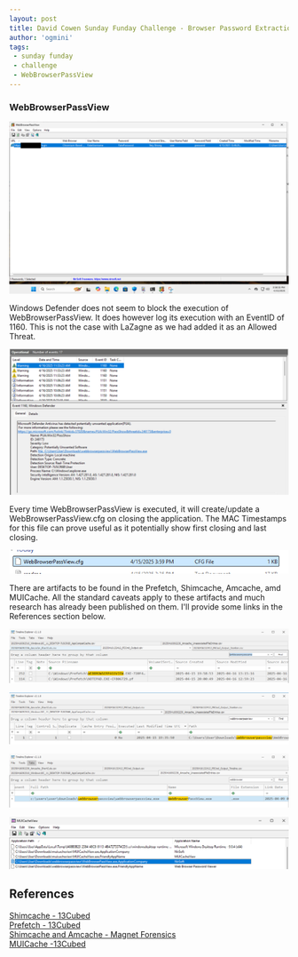 ```yaml
---
layout: post
title: David Cowen Sunday Funday Challenge - Browser Password Extraction Evidence (WebBrowserPassView)
author: 'ogmini'
tags:
 - sunday funday
 - challenge
 - WebBrowserPassView
---
```


### WebBrowserPassView

![WebBrowserPassView](/images/browserpass/WebBrowserPassView.png)

Windows Defender does not seem to block the execution of WebBrowserPassView. It does however log its execution with an EventID of 1160. This is not the case with LaZagne as we had added it as an Allowed Threat.  

![EventID 1160](/images/browserpass/event_passview.png)

Every time WebBrowserPassView is executed, it will create/update a WebBrowserPassView.cfg on closing the application. The MAC Timestamps for this file can prove useful as it potentially show first closing and last closing.  

![output](/images/browserpass/output_passview.png)

There are artifacts to be found in the Prefetch, Shimcache, Amcache, amd MUICache. All the standard caveats apply to these artifacts and much research has already been published on them. I'll provide some links in the References section below.

![Prefetch](/images/browserpass/prefetch_passview.png)

![Shimcache](/images/browserpass/appcompatcache_passview.png)

![Amcache](/images/browserpass/amcache_passview.png)

![MUICache](/images/browserpass/muicache.png)

## References

[Shimcache - 13Cubed](https://www.youtube.com/watch?v=7byz1dR_CLg)  
[Prefetch - 13Cubed](https://www.youtube.com/watch?v=f4RAtR_3zcs)   
[Shimcache and Amcache - Magnet Forensics](https://www.magnetforensics.com/blog/shimcache-vs-amcache-key-windows-forensic-artifacts/)  
[MUICache -13Cubed](https://www.youtube.com/watch?v=ea2nvxN878s)